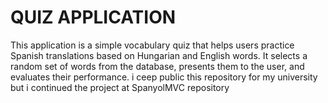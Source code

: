 # **QUIZ APPLICATION**
This application is a simple vocabulary quiz that helps users practice Spanish translations based on Hungarian and English words. It selects a random set of words from the database, presents them to the user, and evaluates their performance.
i ceep public this repository for my university but i continued the project at SpanyolMVC repository 
